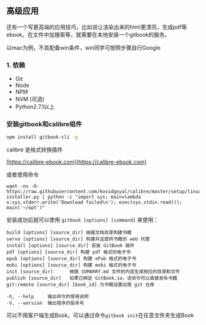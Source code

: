 ## 高级应用

还有一个写更高端的应用技巧，比如说让渲染出来的html更漂亮，生成pdf等ebook，在文件中加搜索等，就需要在本地安装一个gitbook的服务。

以mac为例，不具配备win条件，win同学可按照步骤自行Google

### 1. 依赖

* Git
* Node
* NPM 
* NVM (可选)
* Python2.7.1以上
   
### 安装gitbook和calibre组件

```bash
npm install gitbook-cli -g
```
calibre 是格式转换插件

[https://calibre-ebook.com](https://calibre-ebook.com)

或者使用命令

```
wget -nv -O- https://raw.githubusercontent.com/kovidgoyal/calibre/master/setup/linux-installer.py | python -c "import sys; main=lambda x:sys.stderr.write('Download failed\n'); exec(sys.stdin.read()); main('~/opt')"
```


安装成功后就可以使用 `gitbook [options] [command]` 来使用：

```
build [options] [source_dir] 根据文档目录构建书籍
serve [options] [source_dir] 构建并且提供书籍的 web 托管
install [options] [source_dir] 安装 GitBook 插件
pdf [options] [source_dir] 构建 pdf 格式的电子书
epub [options] [source_dir] 构建 ePub 格式的电子书
mobi [options] [source_dir] 构建 mobi 格式的电子书
init [source_dir]      根据 SUMARRY.md 文件的内容生成相应的目录和文件
publish [source_dir]   如果已绑定 GitBook.io，该命令可以直接发布书籍
git:remote [source_dir] [book_id] 为书籍设置远程 git 仓库

-h, --help     输出命令的使用说明
-V, --version  输出程序的版本号
```

可以不用客户端生成Book，可以通过命令`gitbook init`在任意文件夹生成Book





















